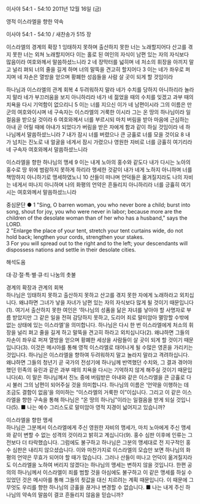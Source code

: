 이사야 54:1 - 54:10 
2011년 12월 16일 (금)

영적 이스라엘을 향한 약속



이사야 54:1 - 54:10 / 새찬송가 515 장


이스라엘의 경계의 확장
1 잉태하지 못하며 출산하지 못한 너는 노래할지어다 산고를 겪지 못한 너는 외쳐 노래할지어다 이는 홀로 된 여인의 자식이 남편 있는 자의 자식보다 많음이라 여호와께서 말씀하셨느니라 2 네 장막터를 넓히며 네 처소의 휘장을 아끼지 말고 널리 펴되 너의 줄을 길게 하며 너의 말뚝을 견고히 할지어다 3 이는 네가 좌우로 퍼지며 네 자손은 열방을 얻으며 황폐한 성읍들을 사람 살 곳이 되게 할 것임이라

하나님과 이스라엘의 관계 회복
4 두려워하지 말라 네가 수치를 당하지 아니하리라 놀라지 말라 네가 부끄러움을 보지 아니하리라 네가 네 젊었을 때의 수치를 잊겠고 과부 때의 치욕을 다시 기억함이 없으리니 5 이는 너를 지으신 이가 네 남편이시라 그의 이름은 만군의 여호와이시며 네 구속자는 이스라엘의 거룩한 이시라 그는 온 땅의 하나님이라 일컬음을 받으실 것이라 6 여호와께서 너를 부르시되 마치 버림을 받아 마음에 근심하는 아내 곧 어릴 때에 아내가 되었다가 버림을 받은 자에게 함과 같이 하실 것임이라 네 하나님께서 말씀하셨느니라 7 내가 잠시 너를 버렸으나 큰 긍휼로 너를 모을 것이요 8 내가 넘치는 진노로 내 얼굴을 네게서 잠시 가렸으나 영원한 자비로 너를 긍휼히 여기리라 네 구속자 여호와께서 말씀하셨느니라

이스라엘을 향한 하나님의 맹세
9 이는 내게 노아의 홍수와 같도다 내가 다시는 노아의 홍수로 땅 위에 범람하지 못하게 하리라 맹세한 것같이 내가 네게 노하지 아니하며 너를 책망하지 아니하기로 맹세하였노니 10 산들이 떠나며 언덕들은 옮겨질지라도 나의 자비는 네게서 떠나지 아니하며 나의 화평의 언약은 흔들리지 아니하리라 너를 긍휼히 여기시는 여호와께서 말씀하셨느니라

중심문단 ● 1 "Sing, O barren woman, you who never bore a child; burst into song, shout for joy, you who were never in labor; because more are the children of the desolate woman than of her who has a husband," says the LORD.   
2 "Enlarge the place of your tent, stretch your tent curtains wide, do not hold back; lengthen your cords, strengthen your stakes.   
3 For you will spread out to the right and to the left; your descendants will dispossess nations and settle in their desolate cities.

해석도움





대·강·절·특·별·큐·티 나눔의 촛불

경계의 확장과 관계의 회복  
하나님은 잉태하지 못하고 출산하지 못하고 산고를 겪지 못한 자에게 노래하라고 외치십니다. 왜냐하면 그녀가 낳을 자녀가 남편 있는 자의 자식보다 많게 될 것이기 때문입니다(1). 여기서 출산하지 못한 여인은 ‘하나님의 성품을 닮은 자녀를 낳아야 할 사명자로 부름 받았지만 그 같은 일을 전혀 감당하지 못하고, 도리어 죄로 말미암아 멸망할 수밖에 없는 상태에 있는 이스라엘’을 의미합니다. 하나님은 다시 한 번 이스라엘에게 처소의 휘장을 널리 펴고 줄을 길게 하고 말뚝을 견고히 하라고 외치십니다(2). 왜냐하면 그들의 자손이 좌우로 퍼져 열방을 얻으며 황폐한 세상을 사람들이 살 곳이 되게 할 것이기 때문입니다(3). 이것은 메시아를 통해 영적 이스라엘로 태어나게 될 수많은 영혼을 가리키는 것입니다. 하나님은 이스라엘을 향하여 두려워하지 말고 놀라지 말라고 격려하십니다. 왜냐하면 그들의 청년기 곧 국가의 전성기에 하나님께 반역했던 수치와, 그 결과 겪어야 했던 민족의 유린과 같은 과부 때의 치욕을 다시는 기억하지 않게 해주실 것이기 때문입니다(4). 이 말은 하나님께서 진노 중에 버림받은 아내와 같은 이스라엘을 큰 긍휼로 다시 불러 그의 남편이 되어주실 것을 의미합니다. 하나님의 이름은 ‘언약을 이행하는 데 조금도 결함이 없음’을 의미하는 “이스라엘의 거룩한 이”이십니다. 그리고 이 같은 이스라엘을 향한 구속을 통해 하나님은 “온 땅의 하나님”이라는 일컬음을 받게 되실 것입니다(5).
■ 나는 예수 그리스도로 말미암아 영적 지경이 넓어지고 있습니까?

이스라엘을 향한 맹세  
하나님은 그분께서 이스라엘에게 주신 영원한 자비의 맹세가, 마치 노아에게 주신 맹세와 같이 변할 수 없는 성격의 것이라고 밝히고 계십니다(9). 홍수 심판 이후에 인류는 그 전보다 더 타락했습니다. 그럼에도 불구하고 하나님은 그분의 맹세대로 전 지구적인 홍수 심판은 내리지 않으셨습니다. 이와 마찬가지로 이스라엘의 모습만 보면 하나님의 화평의 언약은 무효가 되어야 할 때가 많습니다. 그러나 산들이 떠나고 언덕이 옮겨질지라도 이스라엘을 노하여 버리지 않겠다는 하나님의 맹세는 변하지 않을 것입니다. 한편 공의의 하나님께서 이스라엘이 죄를 범할 것을 아심에도 불구하고 이 같은 맹세를 하실 수 있었던 것은 메시아를 통해 그들의 죗값을 대신 치르려는 계획 때문입니다. 이 때문에 그 무엇도 우리를 향한 하나님의 긍휼을 끊거나 변경할 수 없습니다.
■ 나는 내게 주신 하나님의 약속의 말씀이 결코 흔들리지 않음을 믿습니까?